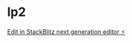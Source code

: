 # lp2

[Edit in StackBlitz next generation editor ⚡️](https://stackblitz.com/~/github.com/snipki/lp2)
